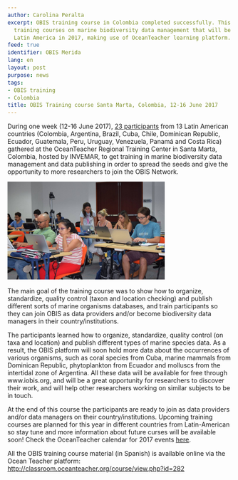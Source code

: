 ```yaml
---
author: Carolina Peralta
excerpt: OBIS training course in Colombia completed successfully. This is one of several
  training courses on marine biodiversity data management that will be organized in
  Latin America in 2017, making use of OceanTeacher learning platform.
feed: true
identifier: OBIS Merida
lang: en
layout: post
purpose: news
tags:
- OBIS training
- Colombia
title: OBIS Training course Santa Marta, Colombia, 12-16 June 2017
---
```


<p>During one week (12-16 June 2017), <a href="https://www.iode.org/index.php?option=com_oe&task=viewEventParticipants&eventID=2001" target="_blank">23 participants</a> from 13 Latin American countries (Colombia, Argentina, Brazil, Cuba, Chile, Dominican Republic, Ecuador, Guatemala, Peru, Uruguay, Venezuela, Panamá and Costa Rica) gathered at the OceanTeacher Regional Training Center in Santa Marta, Colombia, hosted by INVEMAR, to get training in marine biodiversity data management and data publishing in order to spread the seeds and give the opportunity to more researchers to join the OBIS Network.</p>

<p><img src="/images/invemar_june17.jpg" width="70%" /></p>

<p>The main goal of the training course was to show how to organize, standardize, quality control (taxon and location checking) and publish different sorts of marine organisms databases, and train participants so they can join OBIS as data providers and/or become biodiversity data managers in their country/institutions.</p>

<p>The participants learned how to organize, standardize, quality control (on taxa and location) and publish different types of marine species data. As a result, the OBIS platform will soon hold more data about the occurrences of various organisms, such as coral species from Cuba, marine mammals from Dominican Republic, phytoplankton from Ecuador and molluscs from the intertidal zone of Argentina. All these data will be available for free through www.iobis.org, and will be a great opportunity for researchers to discover their work, and will help other researchers working on similar subjects to be in touch.</p>

<p>At the end of this course the participants are ready to join as data providers and/or data managers on their country/institutions. Upcoming training courses are planned for this year in different countries from Latin-American so stay tune and more information about future curses will be available soon! Check the OceanTeacher calendar for 2017 events <a href="http://www.iode.org/index.php?option=com_oe&task=eventCalendar&start=2017-01-01&end=2017-12-30&headGroupID=325" target="_blank">here</a>.</p>

<p>All the OBIS training course material (in Spanish) is available online via the Ocean Teacher platform: <a href="http://classroom.oceanteacher.org/course/view.php?id=282" target="_blank">http://classroom.oceanteacher.org/course/view.php?id=282</a></p>